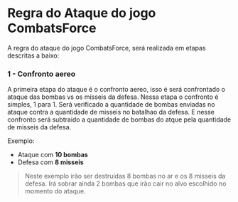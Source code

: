# Regra do Ataque do jogo CombatsForce

A regra do ataque do jogo CombatsForce, será realizada em etapas descritas a baixo:

### 1 - Confronto aereo
A primeira etapa do ataque é o confronto aereo, isso é será confrontado o ataque das bombas vs os mísseis da defesa.
Nessa etapa o confronto é simples, 1 para 1.
Será verificado a quantidade de bombas enviadas no ataque contra a quantidade de misseis no batalhao da defesa. E nesse confronto será subtraido a quantidade de bombas do atque pela quantidade de misseis da defesa.

Exemplo:
 - Ataque com **10 bombas**
 - Defesa com **8 misseis**

> Neste exemplo irão ser destruídas 8 bombas no ar e os 8 misseis da defesa. Irá sobrar ainda 2 bombas que irão cair no alvo escolhido no momento do ataque.